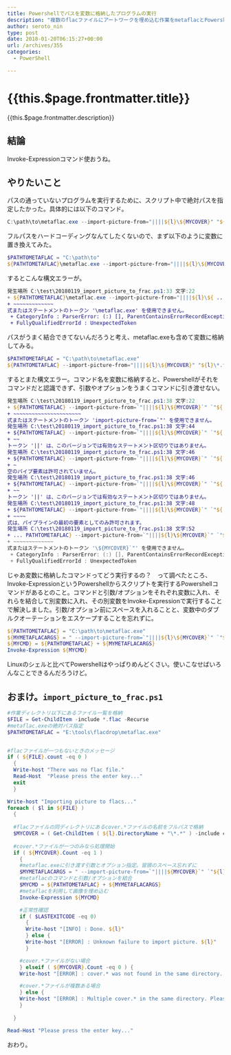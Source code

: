 ```yaml
---
title: Powershellでパスを変数に格納したプログラムの実行
description: "複数のflacファイルにアートワークを埋め込む作業をmetaflacとPowershellでやってたんですが、Poweshellのスクリプト文中でパスを変数に格納したプログラムを実行しようとした際にはまりました。"
author: seroto_nin
type: post
date: 2018-01-20T06:15:27+00:00
url: /archives/355
categories:
  - PowerShell

---
```

# {{this.$page.frontmatter.title}}

<Date/><ShowCategoriesOfPost/>

{{this.$page.frontmatter.description}}

<!--more-->

## 結論

Invoke-Expressionコマンド使おうね。

## やりたいこと

パスの通っていないプログラムを実行するために、スクリプト中で絶対パスを指定したかった。具体的には以下のコマンド。

```powershell
C:\path\to\metaflac.exe --import-picture-from="||||${l}\${MYCOVER}" "${l}\*.flac"
```

フルパスをハードコーディングなんてしたくないので、まず以下のように変数に置き換えてみた。

```powershell
$PATHTOMETAFLAC = "C:\path\to"
${PATHTOMETAFLAC}\metaflac.exe --import-picture-from="||||${l}\${MYCOVER}" "${l}\*.flac"
```

するとこんな構文エラーが。

```powershell
発生場所 C:\test\20180119_import_picture_to_frac.ps1:33 文字:22
+ ${PATHTOMETAFLAC}\metaflac.exe --import-picture-from="||||${l}\${ ...
+ ~~~~~~~~~~~~~
式またはステートメントのトークン '\metaflac.exe' を使用できません。
 + CategoryInfo : ParserError: (:) [], ParentContainsErrorRecordException
 + FullyQualifiedErrorId : UnexpectedToken
 ```

パスがうまく結合できてないんだろうと考え、metaflac.exeも含めて変数に格納してみる。

```powershell
$PATHTOMETAFLAC = "C:\path\to\metaflac.exe"
${PATHTOMETAFLAC} --import-picture-from="||||${l}\${MYCOVER}" "${l}\*.flac"
```

するとまた構文エラー。コマンド名を変数に格納すると、Powershellがそれをコマンドだと認識できず、引数やオプションをうまくコマンドに引き渡せない。

```powershell
発生場所 C:\test\20180119_import_picture_to_frac.ps1:38 文字:22
+ ${PATHTOMETAFLAC} --import-picture-from=`"||||${l}\${MYCOVER}`" `"${ ...
+ ~~~~~~~~~~~~~~~~~~~~~~
式またはステートメントのトークン 'import-picture-from=`"' を使用できません。
発生場所 C:\test\20180119_import_picture_to_frac.ps1:38 文字:44
+ ${PATHTOMETAFLAC} --import-picture-from=`"||||${l}\${MYCOVER}`" `"${ ...
+ ~~
トークン '||' は、このバージョンでは有効なステートメント区切りではありません。
発生場所 C:\test\20180119_import_picture_to_frac.ps1:38 文字:46
+ ${PATHTOMETAFLAC} --import-picture-from=`"||||${l}\${MYCOVER}`" `"${ ...
+ ~
空のパイプ要素は許可されていません。
発生場所 C:\test\20180119_import_picture_to_frac.ps1:38 文字:46
+ ${PATHTOMETAFLAC} --import-picture-from=`"||||${l}\${MYCOVER}`" `"${ ...
+ ~~
トークン '||' は、このバージョンでは有効なステートメント区切りではありません。
発生場所 C:\test\20180119_import_picture_to_frac.ps1:38 文字:48
+ ${PATHTOMETAFLAC} --import-picture-from=`"||||${l}\${MYCOVER}`" `"${ ...
+ ~~~~
式は、パイプラインの最初の要素としてのみ許可されます。
発生場所 C:\test\20180119_import_picture_to_frac.ps1:38 文字:52
+ ... PATHTOMETAFLAC} --import-picture-from=`"||||${l}\${MYCOVER}`" `"${l}\ ...
+ ~~~~~~~~~~~~~
式またはステートメントのトークン '\${MYCOVER}`"' を使用できません。
 + CategoryInfo : ParserError: (:) [], ParentContainsErrorRecordException
 + FullyQualifiedErrorId : UnexpectedToken
```

じゃあ変数に格納したコマンドってどう実行するの？　って調べたところ、Invoke-ExpressionというPowershellからスクリプトを実行するPowershellコマンドがあるとのこと。コマンドと引数/オプションをそれぞれ変数に入れ、それらを結合して別変数に入れ、その別変数をInvoke-Expressionで実行することで解決しました。引数/オプション前にスペースを入れることと、変数中のダブルクオーテーションをエスケープすることを忘れずに。

```powershell
${PATHTOMETAFLAC} = "C:\path\to\metaflac.exe"
${MYMETAFLACARGS} = " --import-picture-from=`"||||${l}\${MYCOVER}`" `"${l}\*.flac`""
${MYCMD} = ${PATHTOMETAFLAC} + ${MYMETAFLACARGS}
Invoke-Expression ${MYCMD}
```

Linuxのシェルと比べてPowershellはやっぱりめんどくさい。使いこなせばいろんなことできるんだろうけど。

## おまけ。`import_picture_to_frac.ps1`

```powershell
#作業ディレクトリ以下にあるファイル一覧を格納
$FILE = Get-ChildItem -include *.flac -Recurse
#metaflac.exeの絶対パス指定
$PATHTOMETAFLAC = "E:\tools\flacdrop\metaflac.exe"


#flacファイルが一つもないときのメッセージ
if ( ${FILE}.count -eq 0 )
  {
  Write-host "There was no flac file."
  Read-Host  "Please press the enter key..."
  exit
  }

Write-host "Importing picture to flacs..."
foreach ( $l in ${FILE} )
  {
  
  #flacファイルの同ディレクトリにあるcover.*ファイルの名前をフルパスで格納
  $MYCOVER = ( Get-ChildItem ( ${l}.DirectoryName + "\*.*" ) -include cover.* ).FullName
  
  #cover.*ファイルが一つのみなら処理開始
  if ( ${MYCOVER}.Count -eq 1 )
    {
    #metaflac.exeに引き渡す引数とオプション指定。冒頭のスペース忘れずに
    $MYMETAFLACARGS = " --import-picture-from=`"||||${MYCOVER}`" `"${l}`""
    #metaflacのコマンドと引数/オプションを結合
    $MYCMD = ${PATHTOMETAFLAC} + ${MYMETAFLACARGS}
    #metaflacを利用して画像を埋め込む
    Invoke-Expression ${MYCMD}

    #正常性確認
    if ( $LASTEXITCODE -eq 0)
      {
      Write-host "[INFO] : Done. ${l}"
      } else {
      Write-host "[ERROR] : Unknown failure to import picture. ${l}"
      }

    #cover.*ファイルがない場合
    } elseif ( ${MYCOVER}.Count -eq 0 ) {
    Write-host "[ERROR] : cover.* was not found in the same directory. ${l}"

    #cover.*ファイルが複数ある場合
    } else {
    Write-host "[ERROR] : Multiple cover.* in the same directory. Please place only one cover.*. ${l}"
    }
  
  }

Read-Host "Please press the enter key..."
```

おわり。
